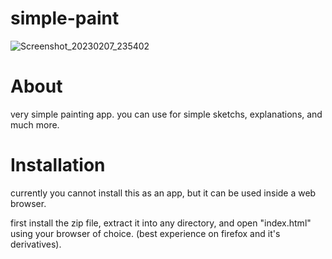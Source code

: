 # simple-paint
![Screenshot_20230207_235402](https://user-images.githubusercontent.com/97728376/217351408-2dff3901-916a-42f7-ad9d-ab5026de512f.png)

# About
very simple painting app.
you can use for simple sketchs, explanations, and much more.

# Installation
currently you cannot install this as an app, but it can be used inside a web browser.

first install the zip file, extract it into any directory, and open "index.html" using your browser of choice. (best experience on firefox and it's derivatives).
